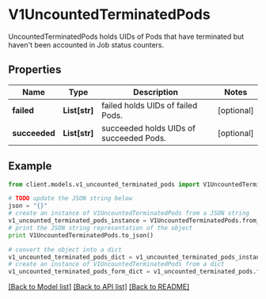 # V1UncountedTerminatedPods

UncountedTerminatedPods holds UIDs of Pods that have terminated but haven't been accounted in Job status counters.

## Properties
Name | Type | Description | Notes
------------ | ------------- | ------------- | -------------
**failed** | **List[str]** | failed holds UIDs of failed Pods. | [optional] 
**succeeded** | **List[str]** | succeeded holds UIDs of succeeded Pods. | [optional] 

## Example

```python
from client.models.v1_uncounted_terminated_pods import V1UncountedTerminatedPods

# TODO update the JSON string below
json = "{}"
# create an instance of V1UncountedTerminatedPods from a JSON string
v1_uncounted_terminated_pods_instance = V1UncountedTerminatedPods.from_json(json)
# print the JSON string representation of the object
print V1UncountedTerminatedPods.to_json()

# convert the object into a dict
v1_uncounted_terminated_pods_dict = v1_uncounted_terminated_pods_instance.to_dict()
# create an instance of V1UncountedTerminatedPods from a dict
v1_uncounted_terminated_pods_form_dict = v1_uncounted_terminated_pods.from_dict(v1_uncounted_terminated_pods_dict)
```
[[Back to Model list]](../README.md#documentation-for-models) [[Back to API list]](../README.md#documentation-for-api-endpoints) [[Back to README]](../README.md)



